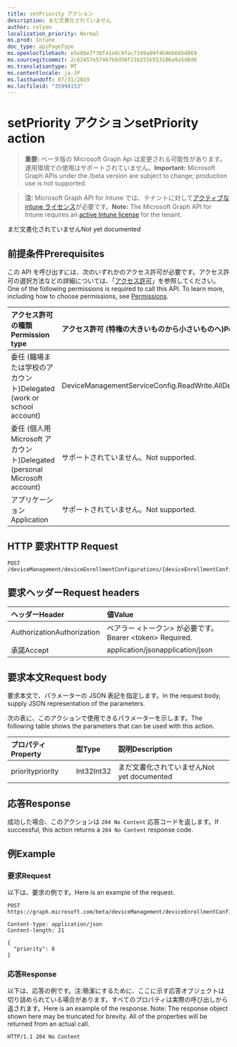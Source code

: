 ```yaml
---
title: setPriority アクション
description: まだ文書化されていません
author: rolyon
localization_priority: Normal
ms.prod: Intune
doc_type: apiPageType
ms.openlocfilehash: e5e89e7f38f41e8c9fac7349a09f4b96b66bd869
ms.sourcegitcommit: 2c62457e57467b8d50f21b255b553106a9a5d8d6
ms.translationtype: MT
ms.contentlocale: ja-JP
ms.lasthandoff: 07/31/2019
ms.locfileid: "35994153"
---
```

# <a name="setpriority-action"></a><span data-ttu-id="75480-103">setPriority アクション</span><span class="sxs-lookup"><span data-stu-id="75480-103">setPriority action</span></span>

> <span data-ttu-id="75480-104">**重要:** ベータ版の Microsoft Graph Api は変更される可能性があります。運用環境での使用はサポートされていません。</span><span class="sxs-lookup"><span data-stu-id="75480-104">**Important:** Microsoft Graph APIs under the /beta version are subject to change; production use is not supported.</span></span>

> <span data-ttu-id="75480-105">**注:** Microsoft Graph API for Intune では、テナントに対して[アクティブな intune ライセンス](https://go.microsoft.com/fwlink/?linkid=839381)が必要です。</span><span class="sxs-lookup"><span data-stu-id="75480-105">**Note:** The Microsoft Graph API for Intune requires an [active Intune license](https://go.microsoft.com/fwlink/?linkid=839381) for the tenant.</span></span>

<span data-ttu-id="75480-106">まだ文書化されていません</span><span class="sxs-lookup"><span data-stu-id="75480-106">Not yet documented</span></span>

## <a name="prerequisites"></a><span data-ttu-id="75480-107">前提条件</span><span class="sxs-lookup"><span data-stu-id="75480-107">Prerequisites</span></span>
<span data-ttu-id="75480-p101">この API を呼び出すには、次のいずれかのアクセス許可が必要です。アクセス許可の選択方法などの詳細については、「[アクセス許可](/graph/permissions-reference)」を参照してください。</span><span class="sxs-lookup"><span data-stu-id="75480-p101">One of the following permissions is required to call this API. To learn more, including how to choose permissions, see [Permissions](/graph/permissions-reference).</span></span>

|<span data-ttu-id="75480-110">アクセス許可の種類</span><span class="sxs-lookup"><span data-stu-id="75480-110">Permission type</span></span>|<span data-ttu-id="75480-111">アクセス許可 (特権の大きいものから小さいものへ)</span><span class="sxs-lookup"><span data-stu-id="75480-111">Permissions (from most to least privileged)</span></span>|
|:---|:---|
|<span data-ttu-id="75480-112">委任 (職場または学校のアカウント)</span><span class="sxs-lookup"><span data-stu-id="75480-112">Delegated (work or school account)</span></span>|<span data-ttu-id="75480-113">DeviceManagementServiceConfig.ReadWrite.All</span><span class="sxs-lookup"><span data-stu-id="75480-113">DeviceManagementServiceConfig.ReadWrite.All</span></span>|
|<span data-ttu-id="75480-114">委任 (個人用 Microsoft アカウント)</span><span class="sxs-lookup"><span data-stu-id="75480-114">Delegated (personal Microsoft account)</span></span>|<span data-ttu-id="75480-115">サポートされていません。</span><span class="sxs-lookup"><span data-stu-id="75480-115">Not supported.</span></span>|
|<span data-ttu-id="75480-116">アプリケーション</span><span class="sxs-lookup"><span data-stu-id="75480-116">Application</span></span>|<span data-ttu-id="75480-117">サポートされていません。</span><span class="sxs-lookup"><span data-stu-id="75480-117">Not supported.</span></span>|

## <a name="http-request"></a><span data-ttu-id="75480-118">HTTP 要求</span><span class="sxs-lookup"><span data-stu-id="75480-118">HTTP Request</span></span>
<!-- {
  "blockType": "ignored"
}
-->
``` http
POST /deviceManagement/deviceEnrollmentConfigurations/{deviceEnrollmentConfigurationId}/setPriority
```

## <a name="request-headers"></a><span data-ttu-id="75480-119">要求ヘッダー</span><span class="sxs-lookup"><span data-stu-id="75480-119">Request headers</span></span>
|<span data-ttu-id="75480-120">ヘッダー</span><span class="sxs-lookup"><span data-stu-id="75480-120">Header</span></span>|<span data-ttu-id="75480-121">値</span><span class="sxs-lookup"><span data-stu-id="75480-121">Value</span></span>|
|:---|:---|
|<span data-ttu-id="75480-122">Authorization</span><span class="sxs-lookup"><span data-stu-id="75480-122">Authorization</span></span>|<span data-ttu-id="75480-123">ベアラー &lt;トークン&gt; が必要です。</span><span class="sxs-lookup"><span data-stu-id="75480-123">Bearer &lt;token&gt; Required.</span></span>|
|<span data-ttu-id="75480-124">承諾</span><span class="sxs-lookup"><span data-stu-id="75480-124">Accept</span></span>|<span data-ttu-id="75480-125">application/json</span><span class="sxs-lookup"><span data-stu-id="75480-125">application/json</span></span>|

## <a name="request-body"></a><span data-ttu-id="75480-126">要求本文</span><span class="sxs-lookup"><span data-stu-id="75480-126">Request body</span></span>
<span data-ttu-id="75480-127">要求本文で、パラメーターの JSON 表記を指定します。</span><span class="sxs-lookup"><span data-stu-id="75480-127">In the request body, supply JSON representation of the parameters.</span></span>

<span data-ttu-id="75480-128">次の表に、このアクションで使用できるパラメーターを示します。</span><span class="sxs-lookup"><span data-stu-id="75480-128">The following table shows the parameters that can be used with this action.</span></span>

|<span data-ttu-id="75480-129">プロパティ</span><span class="sxs-lookup"><span data-stu-id="75480-129">Property</span></span>|<span data-ttu-id="75480-130">型</span><span class="sxs-lookup"><span data-stu-id="75480-130">Type</span></span>|<span data-ttu-id="75480-131">説明</span><span class="sxs-lookup"><span data-stu-id="75480-131">Description</span></span>|
|:---|:---|:---|
|<span data-ttu-id="75480-132">priority</span><span class="sxs-lookup"><span data-stu-id="75480-132">priority</span></span>|<span data-ttu-id="75480-133">Int32</span><span class="sxs-lookup"><span data-stu-id="75480-133">Int32</span></span>|<span data-ttu-id="75480-134">まだ文書化されていません</span><span class="sxs-lookup"><span data-stu-id="75480-134">Not yet documented</span></span>|



## <a name="response"></a><span data-ttu-id="75480-135">応答</span><span class="sxs-lookup"><span data-stu-id="75480-135">Response</span></span>
<span data-ttu-id="75480-136">成功した場合、このアクションは `204 No Content` 応答コードを返します。</span><span class="sxs-lookup"><span data-stu-id="75480-136">If successful, this action returns a `204 No Content` response code.</span></span>

## <a name="example"></a><span data-ttu-id="75480-137">例</span><span class="sxs-lookup"><span data-stu-id="75480-137">Example</span></span>

### <a name="request"></a><span data-ttu-id="75480-138">要求</span><span class="sxs-lookup"><span data-stu-id="75480-138">Request</span></span>
<span data-ttu-id="75480-139">以下は、要求の例です。</span><span class="sxs-lookup"><span data-stu-id="75480-139">Here is an example of the request.</span></span>
``` http
POST https://graph.microsoft.com/beta/deviceManagement/deviceEnrollmentConfigurations/{deviceEnrollmentConfigurationId}/setPriority

Content-type: application/json
Content-length: 21

{
  "priority": 8
}
```

### <a name="response"></a><span data-ttu-id="75480-140">応答</span><span class="sxs-lookup"><span data-stu-id="75480-140">Response</span></span>
<span data-ttu-id="75480-p102">以下は、応答の例です。注:簡潔にするために、ここに示す応答オブジェクトは切り詰められている場合があります。すべてのプロパティは実際の呼び出しから返されます。</span><span class="sxs-lookup"><span data-stu-id="75480-p102">Here is an example of the response. Note: The response object shown here may be truncated for brevity. All of the properties will be returned from an actual call.</span></span>
``` http
HTTP/1.1 204 No Content
```





